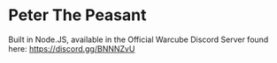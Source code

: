# Peter The Peasant

Built in Node.JS, available in the Official Warcube Discord Server found here: https://discord.gg/BNNNZvU